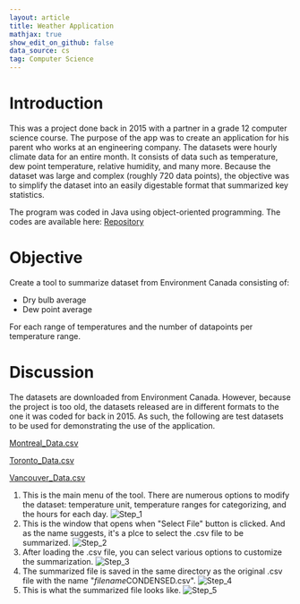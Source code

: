 ```yaml
---
layout: article
title: Weather Application
mathjax: true
show_edit_on_github: false
data_source: cs
tag: Computer Science
---
```


# Introduction 

This was a project done back in 2015 with a partner in a grade 12 computer science course. The purpose of the app was to create an application for his parent who works at an engineering company. The datasets were hourly climate data for an entire month. It consists of data such as temperature, dew point temperature, relative humidity, and many more. Because the dataset was large and complex (roughly 720 data points), the objective was to simplify the dataset into an easily digestable format that summarized key statistics. 

The program was coded in Java using object-oriented programming. The codes are available here: [Repository](https://github.com/yunkevin/yunkevin.github.io/tree/master/assets/data/weather_app/code/weather_app/src)

# Objective 

Create a tool to summarize dataset from Environment Canada consisting of:

* Dry bulb average
* Dew point average

For each range of temperatures and the number of datapoints per temperature range. 

# Discussion

The datasets are downloaded from Environment Canada. However, because the project is too old, the datasets released are in different formats to the one it was coded for back in 2015. As such, the following are test datasets to be used for demonstrating the use of the application. 

[Montreal_Data.csv](https://yunkevin.github.io/assets/data/weather_app/Montreal_150901.csv)

[Toronto_Data.csv](https://yunkevin.github.io/assets/data/weather_app/Toronto_150901.csv)

[Vancouver_Data.csv](https://yunkevin.github.io/assets/data/weather_app/Vancouver_150901.csv)

1. This is the main menu of the tool. There are numerous options to modify the dataset: temperature unit, temperature ranges for categorizing, and the hours for each day. ![Step_1](https://yunkevin.github.io/assets/img/weather_app/weather-app-s1.png)
2. This is the window that opens when "Select File" button is clicked. And as the name suggests, it's a plce to select the .csv file to be summarized. ![Step_2](https://yunkevin.github.io/assets/img/weather_app/weather-app-s2.png)
3. After loading the .csv file, you can select various options to customize the summarization. ![Step_3](https://yunkevin.github.io/assets/img/weather_app/weather-app-s3.png)
4. The summarized file is saved in the same directory as the original .csv file with the name "*filename*CONDENSED.csv". ![Step_4](https://yunkevin.github.io/assets/img/weather_app/weather-app-s4.png)
5. This is what the summarized file looks like. ![Step_5](https://yunkevin.github.io/assets/img/weather_app/weather-app-s5.png)











